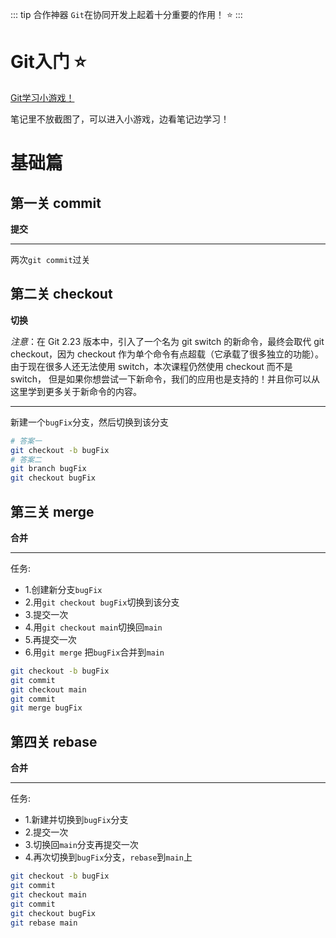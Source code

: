 ::: tip 合作神器
`Git`在协同开发上起着十分重要的作用！ :star:
:::

# Git入门 :star:
[Git学习小游戏！](https://learngitbranching.js.org/?locale=zh_CN)

笔记里不放截图了，可以进入小游戏，边看笔记边学习！
# 基础篇
## 第一关 commit
**提交**
***
两次`git commit`过关
## 第二关 checkout
**切换**

*注意*：在 Git 2.23 版本中，引入了一个名为 git switch 的新命令，最终会取代 git checkout，因为 checkout 作为单个命令有点超载（它承载了很多独立的功能）。 由于现在很多人还无法使用 switch，本次课程仍然使用 checkout 而不是 switch， 但是如果你想尝试一下新命令，我们的应用也是支持的！并且你可以从这里学到更多关于新命令的内容。
***
新建一个`bugFix`分支，然后切换到该分支
```bash
# 答案一
git checkout -b bugFix
# 答案二
git branch bugFix
git checkout bugFix
```
## 第三关 merge
**合并**
***
任务:
- 1.创建新分支`bugFix`
- 2.用`git checkout bugFix`切换到该分支
- 3.提交一次
- 4.用`git checkout main`切换回`main`
- 5.再提交一次
- 6.用`git merge` 把`bugFix`合并到`main`
```bash
git checkout -b bugFix
git commit
git checkout main
git commit
git merge bugFix
```
## 第四关 rebase
**合并**
***
任务:
- 1.新建并切换到`bugFix`分支
- 2.提交一次
- 3.切换回`main`分支再提交一次
- 4.再次切换到`bugFix`分支，`rebase`到`main`上
```bash
git checkout -b bugFix
git commit
git checkout main
git commit
git checkout bugFix
git rebase main
```